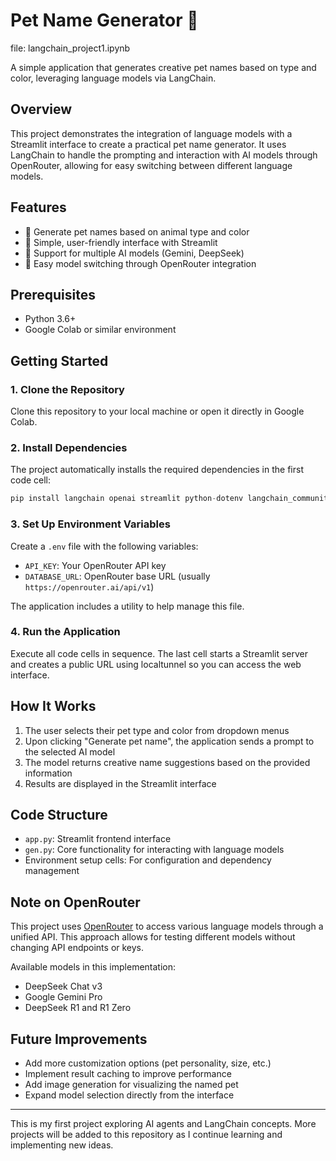 # Pet Name Generator 🐾
file: langchain_project1.ipynb

A simple application that generates creative pet names based on type and color, leveraging language models via LangChain.

## Overview

This project demonstrates the integration of language models with a Streamlit interface to create a practical pet name generator. It uses LangChain to handle the prompting and interaction with AI models through OpenRouter, allowing for easy switching between different language models.

## Features

- 🐶 Generate pet names based on animal type and color
- 🎨 Simple, user-friendly interface with Streamlit
- 🔄 Support for multiple AI models (Gemini, DeepSeek)
- 🔌 Easy model switching through OpenRouter integration

## Prerequisites

- Python 3.6+
- Google Colab or similar environment

## Getting Started

### 1. Clone the Repository

Clone this repository to your local machine or open it directly in Google Colab.

### 2. Install Dependencies

The project automatically installs the required dependencies in the first code cell:
```python
pip install langchain openai streamlit python-dotenv langchain_community
```

### 3. Set Up Environment Variables

Create a `.env` file with the following variables:
- `API_KEY`: Your OpenRouter API key
- `DATABASE_URL`: OpenRouter base URL (usually `https://openrouter.ai/api/v1`)

The application includes a utility to help manage this file.

### 4. Run the Application

Execute all code cells in sequence. The last cell starts a Streamlit server and creates a public URL using localtunnel so you can access the web interface.

## How It Works

1. The user selects their pet type and color from dropdown menus
2. Upon clicking "Generate pet name", the application sends a prompt to the selected AI model
3. The model returns creative name suggestions based on the provided information
4. Results are displayed in the Streamlit interface

## Code Structure

- `app.py`: Streamlit frontend interface
- `gen.py`: Core functionality for interacting with language models
- Environment setup cells: For configuration and dependency management

## Note on OpenRouter

This project uses [OpenRouter](https://openrouter.ai/) to access various language models through a unified API. This approach allows for testing different models without changing API endpoints or keys.

Available models in this implementation:
- DeepSeek Chat v3
- Google Gemini Pro
- DeepSeek R1 and R1 Zero

## Future Improvements

- Add more customization options (pet personality, size, etc.)
- Implement result caching to improve performance
- Add image generation for visualizing the named pet
- Expand model selection directly from the interface

---

This is my first project exploring AI agents and LangChain concepts. More projects will be added to this repository as I continue learning and implementing new ideas.

